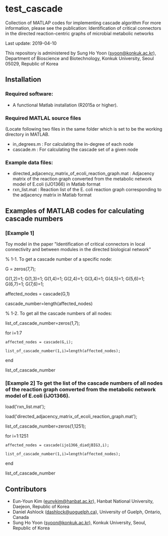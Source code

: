# test_cascade

Collection of MATLAP codes for implementing cascade algorithm
For more information, please see the publication: Identification of critical connectors in the directed reaction-centric graphs of microbial metabolic networks

Last update: 2019-04-10

This repository is administered by Sung Ho Yoon (syoon@konkuk.ac.kr), Department of Bioscience and Biotechnology, Konkuk University, Seoul 05029, Republic of Korea

## Installation
### Required software:
* A functional Matlab installation (R2015a or higher).

### Required MATLAL source files 
(Locate following two files in the same folder which is set to be the working directory in MATLAB.
* in_degrees.m : For calculating the in-degree of each node
* cascade.m : For calculating the cascade set of a given node

### Example data files:
* directed_adjacency_matrix_of_ecoli_reaction_graph.mat : Adjacency matrix of the reaction graph converted from the metabolic network model of E.coli (iJO1366) in Matlab format
* rxn_list.mat : Reaction list of the E. coli reaction graph corresponding to the adjacency matrix in Matlab format

## Examples of MATLAB codes for calculating cascade numbers

### [Example 1] 
Toy model in the paper "Identification of critical connectors in local connectivity and between modules in the directed biological network" 

% 1-1. To get a cascade number of a specific node: 

G = zeros(7,7);

G(1,2)=1; G(1,3)=1; G(1,4)=1; G(2,4)=1; G(3,4)=1; G(4,5)=1; G(5,6)=1; G(6,7)=1; G(7,6)=1;

affected_nodes = cascade(G,1)

cascade_number=length(affected_nodes)

 
% 1-2. To get all the cascade numbers of all nodes: 

list_of_cascade_number=zeros(1,7);

for i=1:7

	affected_nodes = cascade(G,i);
	
	list_of_cascade_number(1,i)=length(affected_nodes);
	
end

list_of_cascade_number

### [Example 2] To get the list of the cascade numbers of all nodes of the reaction graph converted from the metabolic network model of E.coli (iJO1366). 

load('rxn_list.mat');

load('directed_adjacency_matrix_of_ecoli_reaction_graph.mat');

list_of_cascade_number=zeros(1,1251);

for i=1:1251

	affected_nodes = cascade(ijo1366_diadjBIG3,i);
	
	list_of_cascade_number(1,i)=length(affected_nodes);
	
end

list_of_cascade_number


## Contributors
* Eun-Youn Kim (eunykim@hanbat.ac.kr), Hanbat National University, Daejeon, Republic of Korea
* Daniel Ashlock (dashlock@uoguelph.ca), University of Guelph, Ontario, Canada
* Sung Ho Yoon (syoon@konkuk.ac.kr), Konkuk University, Seoul, Republic of Korea
